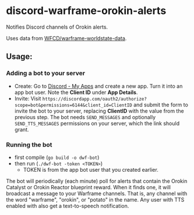 # discord-warframe-orokin-alerts
Notifies Discord channels of Orokin alerts.

Uses data from [WFCD/warframe-worldstate-data](https://github.com/WFCD/warframe-worldstate-data).

## Usage:

### Adding a bot to your server

* Create: Go to [Discord - My Apps](https://discordapp.com/developers/applications/me) and create a new app. Turn it into an app bot user. Note the **Client ID** under **App Details**.
* Invite: Visit `https://discordapp.com/oauth2/authorize?scope=bot&permissions=6144&client_id=ClientID` and submit the form to invite the bot to your server, replacing **ClientID** with the value from the previous step. The bot needs `SEND_MESSAGES` and optionally `SEND_TTS_MESSAGES` permissions on your server, which the link should grant.

### Running the bot

* first compile (`go build -o dwf-bot`)
* then run (`./dwf-bot -token <TOKEN>`)
  * TOKEN is from the app bot user that you created earlier.

The bot will periodically (each minute) poll for alerts that contain the Orokin Catalyst or Orokin Reactor blueprint reward. When it finds one, it will broadcast a message to your Warframe channels. That is, any channel with the word "warframe", "orokin", or "potato" in the name. Any user with TTS enabled with also get a text-to-speech notification.
